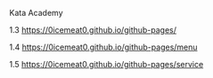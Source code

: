Kata Academy

1.3 https://0icemeat0.github.io/github-pages/

1.4 https://0icemeat0.github.io/github-pages/menu

1.5 https://0icemeat0.github.io/github-pages/service
